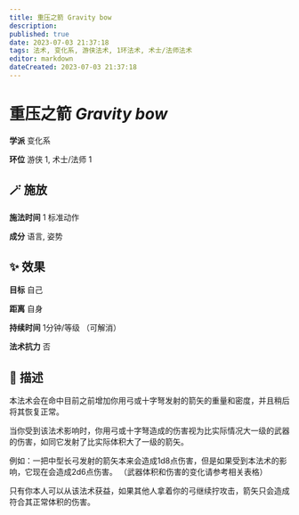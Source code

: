 ```yaml
---
title: 重压之箭 Gravity bow
description: 
published: true
date: 2023-07-03 21:37:18
tags: 法术, 变化系, 游侠法术, 1环法术, 术士/法师法术
editor: markdown
dateCreated: 2023-07-03 21:37:18
---
```


# **重压之箭** *Gravity bow*

**学派** 变化系 

**环位** 游侠 1, 术士/法师 1

## 🪄 施放

**施法时间** 1 标准动作

**成分** 语言, 姿势

## ✨ 效果 

**目标** 自己 

**距离** 自身  

**持续时间** 1分钟/等级 （可解消） 

**法术抗力** 否

## 📖 描述

本法术会在命中目前之前增加你用弓或十字弩发射的箭矢的重量和密度，并且稍后将其恢复正常。

当你受到该法术影响时，你用弓或十字弩造成的伤害视为比实际情况大一级的武器的伤害，如同它发射了比实际体积大了一级的箭矢。

例如：一把中型长弓发射的箭矢本来会造成1d8点伤害，但是如果受到本法术的影响，它现在会造成2d6点伤害。 （武器体积和伤害的变化请参考相关表格）

只有你本人可以从该法术获益，如果其他人拿着你的弓继续拧攻击，箭矢只会造成符合其正常体积的伤害。
    
